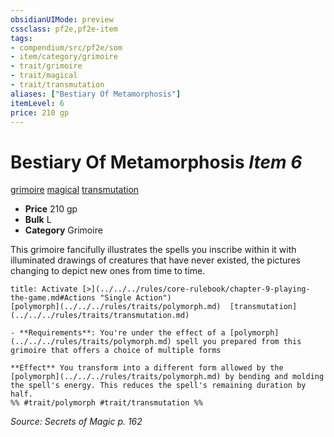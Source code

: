 ```yaml
---
obsidianUIMode: preview
cssclass: pf2e,pf2e-item
tags:
- compendium/src/pf2e/som
- item/category/grimoire
- trait/grimoire
- trait/magical
- trait/transmutation
aliases: ["Bestiary Of Metamorphosis"]
itemLevel: 6
price: 210 gp
---
```

# Bestiary Of Metamorphosis *Item 6*  
[grimoire](../../../rules/traits/grimoire-som.md)  [magical](../../../rules/traits/magical.md)  [transmutation](../../../rules/traits/transmutation.md)  

- **Price** 210 gp
- **Bulk** L
- **Category** Grimoire

This grimoire fancifully illustrates the spells you inscribe within it with illuminated drawings of creatures that have never existed, the pictures changing to depict new ones from time to time.

```ad-embed-ability
title: Activate [>](../../../rules/core-rulebook/chapter-9-playing-the-game.md#Actions "Single Action")
[polymorph](../../../rules/traits/polymorph.md)  [transmutation](../../../rules/traits/transmutation.md)  

- **Requirements**: You're under the effect of a [polymorph](../../../rules/traits/polymorph.md) spell you prepared from this grimoire that offers a choice of multiple forms

**Effect** You transform into a different form allowed by the [polymorph](../../../rules/traits/polymorph.md) by bending and molding the spell's energy. This reduces the spell's remaining duration by half.  
%% #trait/polymorph #trait/transmutation %%
```

*Source: Secrets of Magic p. 162*
